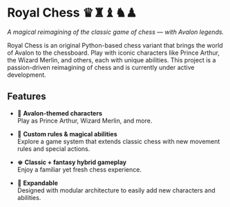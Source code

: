 # Royal Chess ♛♜♝♞♟  
*A magical reimagining of the classic game of chess — with Avalon legends.*

Royal Chess is an original Python-based chess variant that brings the world of Avalon to the chessboard. Play with iconic characters like Prince Arthur, the Wizard Merlin, and others, each with unique abilities. This project is a passion-driven reimagining of chess and is currently under active development.

## Features

- 🌟 **Avalon-themed characters**  
  Play as Prince Arthur, Wizard Merlin, and more.

- 🏰 **Custom rules & magical abilities**  
  Explore a game system that extends classic chess with new movement rules and special actions.

- ♚ **Classic + fantasy hybrid gameplay**  
  Enjoy a familiar yet fresh chess experience.

- 🎨 **Expandable**  
  Designed with modular architecture to easily add new characters and abilities.
